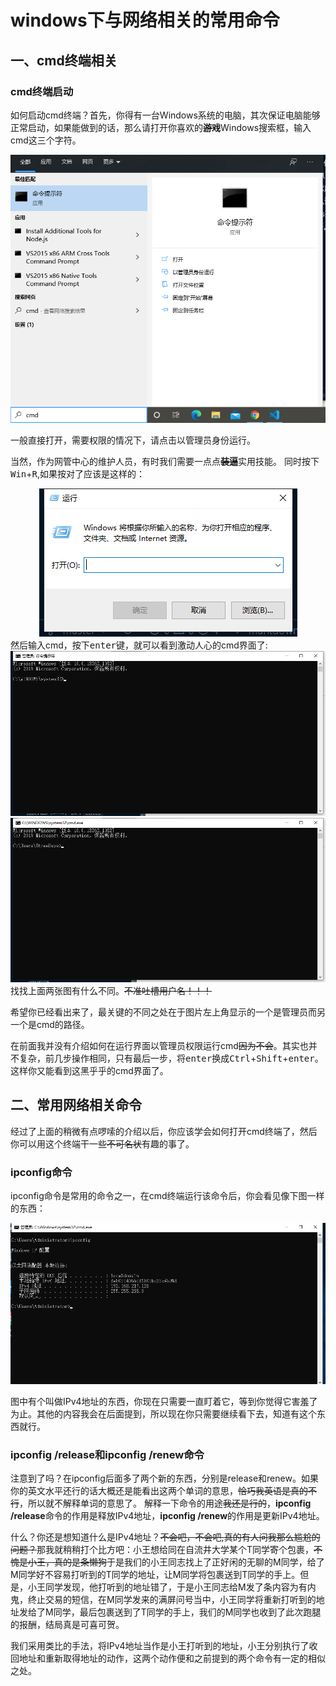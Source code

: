 # windows下与网络相关的常用命令
## 一、cmd终端相关  
### cmd终端启动  
如何启动cmd终端？首先，你得有一台Windows系统的电脑，其次保证电脑能够正常启动，如果能做到的话，那么请打开你喜欢的<del><b>游戏</b></del>Windows搜索框，输入cmd这三个字符。
<center><img src="https://raw.githubusercontent.com/ForeverThreeDays/img/master/QQ%E5%9B%BE%E7%89%8720200917203634.png"></center>  


一般直接打开，需要权限的情况下，请点击以管理员身份运行。  

当然，作为网管中心的维护人员，有时我们需要一点点<del><b>装逼</b></del>实用技能。
同时按下<kbd>Win</kbd>+<kbd>R</kbd>,如果按对了应该是这样的： 


<center><img src="https://raw.githubusercontent.com/ForeverThreeDays/img/master/QQ%E6%88%AA%E5%9B%BE20200917210133.png"></center>
然后输入cmd，按下<kbd>enter</kbd>键，就可以看到激动人心的cmd界面了:  


<center><img src="https://raw.githubusercontent.com/ForeverThreeDays/img/master/QQ%E6%88%AA%E5%9B%BE20200917210712.png"></center>
<center><img src="https://raw.githubusercontent.com/ForeverThreeDays/img/master/QQ%E6%88%AA%E5%9B%BE20200917210610.png"></center>
找找上面两张图有什么不同。<del>不准吐槽用户名！！！</del>    


希望你已经看出来了，最关键的不同之处在于图片左上角显示的一个是管理员而另一个是cmd的路径。  


在前面我并没有介绍如何在运行界面以管理员权限运行cmd<del>因为不会</del>。其实也并不复杂，前几步操作相同，只有最后一步，将<kbd>enter</kbd>换成<kbd>Ctrl</kbd>+<kbd>Shift</kbd>+<kbd>enter</kbd>。这样你又能看到这黑乎乎的cmd界面了。

## 二、常用网络相关命令
经过了上面的稍微有点啰嗦的介绍以后，你应该学会如何打开cmd终端了，然后你可以用这个终端干一些<del>不可名状</del>有趣的事了。
### ipconfig命令
ipconfig命令是常用的命令之一，在cmd终端运行该命令后，你会看见像下图一样的东西：


<center><img src="https://raw.githubusercontent.com/ForeverThreeDays/img/master/QQ%E5%9B%BE%E7%89%8720200918163134.png" alt="GP7V7.png" border="0" /></center>


图中有个叫做IPv4地址的东西，你现在只需要一直盯着它，等到你觉得它害羞了为止。其他的内容我会在后面提到，所以现在你只需要继续看下去，知道有这个东西就行。  
### ipconfig /release和ipconfig /renew命令
注意到了吗？在ipconfig后面多了两个新的东西，分别是release和renew。如果你的英文水平还行的话大概还是能看出这两个单词的意思，<del>恰巧我英语是真的不行</del>，所以就不解释单词的意思了。
解释一下命令的用途<del>我还是行的</del>，<b>ipconfig /release</b>命令的作用是释放IPv4地址，<b>ipconfig /renew</b>的作用是更新IPv4地址。

什么？你还是想知道什么是IPv4地址？<del>不会吧，不会吧,真的有人问我那么尴尬的问题？</del>那我就稍稍打个比方吧：小王想给同在自流井大学某个T同学寄个包裹，<del>不愧是小王，真的是条懒狗</del>于是我们的小王同志找上了正好闲的无聊的M同学，给了M同学好不容易打听到的T同学的地址，让M同学将包裹送到T同学的手上。但是，小王同学发现，他打听到的地址错了，于是小王同志给M发了条内容为有内鬼，终止交易的短信，在M同学发来的满屏问号当中，小王同学将重新打听到的地址发给了M同学，最后包裹送到了T同学的手上，我们的M同学也收到了此次跑腿的报酬，结局真是可喜可贺。


我们采用类比的手法，将IPv4地址当作是小王打听到的地址，小王分别执行了收回地址和重新取得地址的动作，这两个动作便和之前提到的两个命令有一定的相似之处。